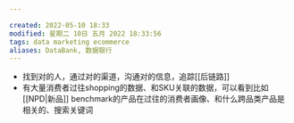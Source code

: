 ```yaml
---

created: 2022-05-10 18:33
modified: 星期二 10日 五月 2022 18:33:56
tags: data marketing ecommerce
aliases: DataBank, 数据银行
---
```


- 找到对的人，通过对的渠道，沟通对的信息，追踪[[后链路]]
- 有大量消费者过往shopping的数据、和SKU关联的数据，可以看到比如[[NPD|新品]] benchmark的产品在过往的消费者画像、和什么跨品类产品是相关的、搜索关键词